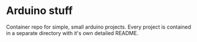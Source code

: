 # Arduino stuff
Container repo for simple, small arduino projects. Every project is contained in a separate directory with it's own detailed README.
